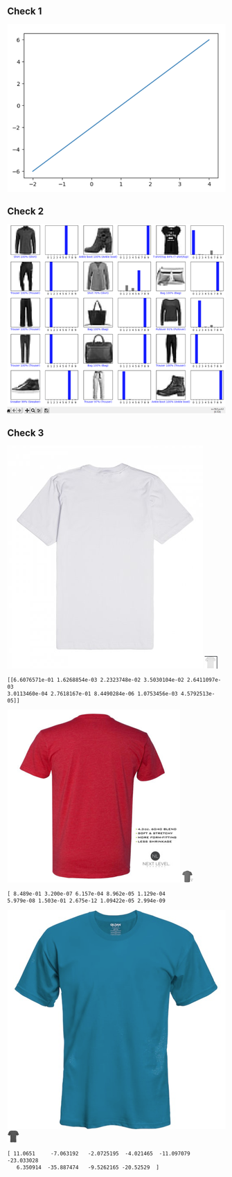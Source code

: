 ## Check 1
![](https://github.com/niclee500/oss-repo-template/blob/master/labs/lab-10/lab10check1.png)
## Check 2
![](https://github.com/niclee500/oss-repo-template/blob/master/labs/lab-10/lab10check2.png)
## Check 3
![](https://github.com/niclee500/oss-repo-template/blob/master/labs/lab-10/lab10check3p1.png)
![](https://github.com/niclee500/oss-repo-template/blob/master/labs/lab-10/lab10check3p2.png)
```
[[6.6076571e-01 1.6268854e-03 2.2323748e-02 3.5030104e-02 2.6411097e-03
3.0113460e-04 2.7618167e-01 8.4490284e-06 1.0753456e-03 4.5792513e-05]]
```
![](https://github.com/niclee500/oss-repo-template/blob/master/labs/lab-10/lab10chcek3p3.png)
![](https://github.com/niclee500/oss-repo-template/blob/master/labs/lab-10/lab10chcek3p4.png)
```
[ 8.489e-01 3.200e-07 6.157e-04 8.962e-05 1.129e-04
5.979e-08 1.503e-01 2.675e-12 1.09422e-05 2.994e-09
```
![](https://github.com/niclee500/oss-repo-template/blob/master/labs/lab-10/lab10check3p5.png)
![](https://github.com/niclee500/oss-repo-template/blob/master/labs/lab-10/lab10check3p6.png)
```
[ 11.0651     -7.063192   -2.0725195  -4.021465  -11.097079  -23.033028
   6.350914  -35.887474   -9.5262165 -20.52529  ]
```
